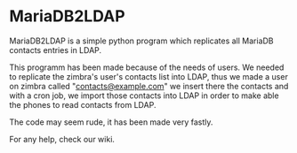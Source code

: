 # MariaDB2LDAP
MariaDB2LDAP is a simple python program which replicates all MariaDB contacts entries in LDAP.

This programm has been made because of the needs of users.
We needed to replicate the zimbra's user's contacts list into LDAP, thus we made a user on zimbra called "contacts@example.com" we insert there the contacts and with a cron job, we import those contacts into LDAP in order to make able the phones to read contacts from LDAP.

The code may seem rude, it has been made very fastly. 

For any help, check our wiki.
